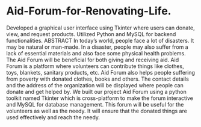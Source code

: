 # Aid-Forum-for-Renovating-Life.
 Developed a graphical user interface using Tkinter where users can donate, view, and request products. Utilized Python and MySQL for backend functionalities.
ABSTRACT In today’s world, people face a lot of disasters. It may be natural or man-made. In a disaster, people may also suffer from a lack of essential materials and also face some physical health problems. The Aid Forum will be beneficial for both giving and receiving aid. Aid Forum is a platform where volunteers can contribute things like clothes, toys, blankets, sanitary products, etc. Aid Forum also helps people suffering from poverty with donated clothes, books and others. The contact details and the address of the organization will be displayed where people can donate and get helped by. We built our project Aid Forum using a python toolkit named Tkinter which is cross-platform to make the forum interactive and MySQL for database management. This forum will be useful for the volunteers as well as the needy. It will ensure that the donated things are used effectively and reach the needy.
